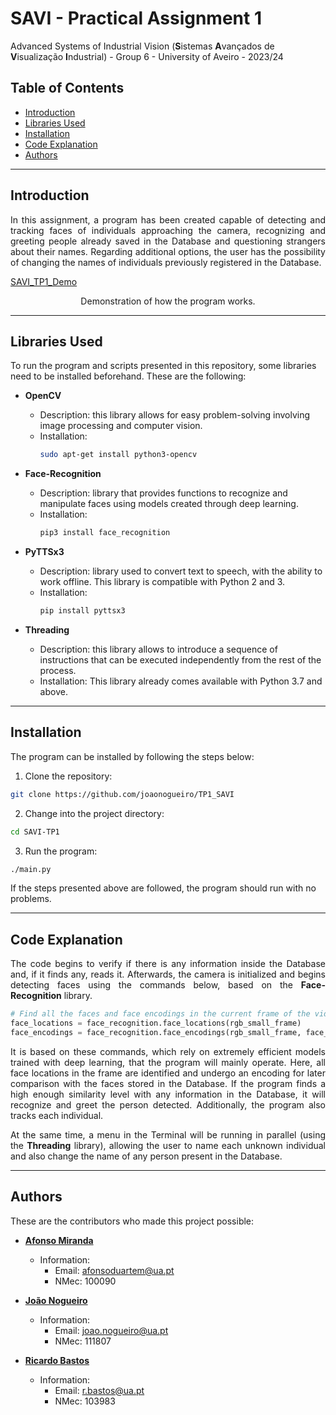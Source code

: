 # SAVI - Practical Assignment 1
Advanced Systems of Industrial Vision (**S**istemas **A**vançados de **V**isualização **I**ndustrial) - Group 6 - University of Aveiro - 2023/24

## Table of Contents

- [Introduction](#introduction)
- [Libraries Used](#libraries-used)
- [Installation](#installation)
- [Code Explanation](#code-explanation)
- [Authors](#authors)

---
## Introduction

<p align="justify"> In this assignment, a program has been created capable of detecting and tracking faces of individuals approaching the camera, recognizing and greeting people already saved in the Database and questioning strangers about their names. Regarding additional options, the user has the possibility of changing the names of individuals previously registered in the Database.</p>

[SAVI_TP1_Demo](https://github.com/RBastos36/SAVI-TP1/assets/145439743/68df23d6-3c08-4bec-b5fc-8decbdaa8c51)

<p align="center">
Demonstration of how the program works.
</p>


---
## Libraries Used

To run the program and scripts presented in this repository, some libraries need to be installed beforehand. These are the following:

- **OpenCV**
  - Description: this library allows for easy problem-solving involving image processing and computer vision.
  - Installation:
    ```bash
    sudo apt-get install python3-opencv
    ```

- **Face-Recognition**
  - Description: library that provides functions to recognize and manipulate faces using models created through deep learning.
  - Installation:
    ```bash
    pip3 install face_recognition
    ```

- **PyTTSx3**
  - Description: library used to convert text to speech, with the ability to work offline. This library is compatible with Python 2 and 3.
  - Installation:
    ```bash
    pip install pyttsx3
    ```

- **Threading**
  - Description: this library allows to introduce a sequence of instructions that can be executed independently from the rest of the process.
  - Installation: This library already comes available with Python 3.7 and above.


---
## Installation

The program can be installed by following the steps below:

1. Clone the repository:
```bash
git clone https://github.com/joaonogueiro/TP1_SAVI
```
2. Change into the project directory:
```bash
cd SAVI-TP1
```
3. Run the program:
```bash
./main.py
```

If the steps presented above are followed, the program should run with no problems.


---
## Code Explanation

<p align="justify"> The code begins to verify if there is any information inside the Database and, if it finds any, reads it. Afterwards, the camera is initialized and begins detecting faces using the commands below, based on the <b>Face-Recognition</b> library.</p>

```python
# Find all the faces and face encodings in the current frame of the video
face_locations = face_recognition.face_locations(rgb_small_frame)
face_encodings = face_recognition.face_encodings(rgb_small_frame, face_locations)
```

<p align="justify">It is based on these commands, which rely on extremely efficient models trained with deep learning, that the program will mainly operate. Here, all face locations in the frame are identified and undergo an encoding for later comparison with the faces stored in the Database. If the program finds a high enough similarity level with any information in the Database, it will recognize and greet the person detected. Additionally, the program also tracks each individual.</p>

<p align="justify">At the same time, a menu in the Terminal will be running in parallel (using the <b>Threading</b> library), allowing the user to name each unknown individual and also change the name of any person present in the Database.</p>

---
## Authors

These are the contributors who made this project possible:

- **[Afonso Miranda](https://github.com/afonsosmiranda)**
  - Information:
    - Email: afonsoduartem@ua.pt
    - NMec: 100090

- **[João Nogueiro](https://github.com/joaonogueiro)**
  - Information:
    - Email: joao.nogueiro@ua.pt
    - NMec: 111807

- **[Ricardo Bastos](https://github.com/RBastos36)**
  - Information:
    - Email: r.bastos@ua.pt
    - NMec: 103983
